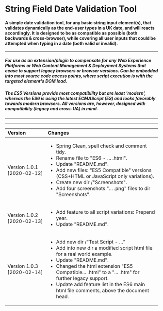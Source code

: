 # String Field Date Validation Tool

  

#### A simple date validation tool, for any basic string input element(s), that validates dynamically as the end-user types in a UK date, and will reacts accordingly. It is designed to be as compatible as possible (both backwards & cross-browser), while covering all user inputs that could be attempted when typing in a date (both valid or invalid).

  ***

##### <i>For use as an extension/plugin to compensate for any Web Experience Platforms or Web Content Management & Deployment Systems that cease to support legacy browsers or browser versions. Can be embedded into most source code access points, where script execution is with the targeted element's DOM load.
##### The ES5 Versions provide most compatibility but are least 'modern', whereas the ES6 is using the latest ECMAScript (ES) and looks favorably towards modern browsers. All versions are, however, designed with compatibility (legacy and cross-UA) in mind.<i/>

***
*** 

|Version| Changes|
|:---|:---|
|Version 1.0.1 [2020-02-12]|<ul><li>Spring Clean, spell check and comment tidy.</li><li>Rename file to "ES6 - ... .html".</li><li>Update "README.md".</li><li>Add new files: "ES5 Compatible" versions (CSS+HTML or JavaScript only variations).</li><li>Create new dir /"Screenshots".</li><li>Add four screenshots "... .png" files to dir "Screenshots".</li></ul>|
|Version 1.0.2 [2020-02-13]|<ul><li>Add feature to all script variations: Prepend year.</li><li>Update "README.md".</li></ul>|
|Version 1.0.3 [2020-02-14]|<ul><li>Add new dir /"Test Script - ..."</li><li>Add into new dir a modified script html file for a real world example.</li><li>Update "README.md".</li><li>Changed the html extension "ES5 Compatible... .html" to a "... .htm" for further legacy support.</li><li>Update add feature list in the ES6 main html file comments, above the document head.</li></ul>|

